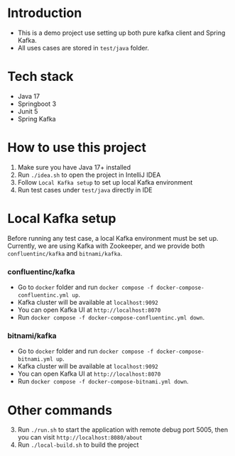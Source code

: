  # Introduction
- This is a demo project use setting up both pure kafka client and Spring Kafka.
- All uses cases are stored in `test/java` folder.

# Tech stack
- Java 17
- Springboot 3
- Junit 5
- Spring Kafka

# How to use this project
1. Make sure you have Java 17+ installed
2. Run `./idea.sh` to open the project in IntelliJ IDEA
3. Follow `Local Kafka setup` to set up local Kafka environment
4. Run test cases under `test/java` directly in IDE

# Local Kafka setup
Before running any test case, a local Kafka environment must be set up. Currently, we are using Kafka with Zookeeper, and we provide both `confluentinc/kafka` and `bitnami/kafka`.

### confluentinc/kafka
- Go to `docker` folder and run `docker compose -f docker-compose-confluentinc.yml up`.
- Kafka cluster will be available at `localhost:9092`
- You can open Kafka UI at `http://localhost:8070`
- Run `docker compose -f docker-compose-confluentinc.yml down`.

### bitnami/kafka
- Go to `docker` folder and run `docker compose -f docker-compose-bitnami.yml up`.
- Kafka cluster will be available at `localhost:9092`
- You can open Kafka UI at `http://localhost:8070`
- Run `docker compose -f docker-compose-bitnami.yml down`.

# Other commands
3. Run `./run.sh` to start the application with remote debug port 5005, then you can  visit `http://localhost:8080/about`
4. Run `./local-build.sh` to build the project
